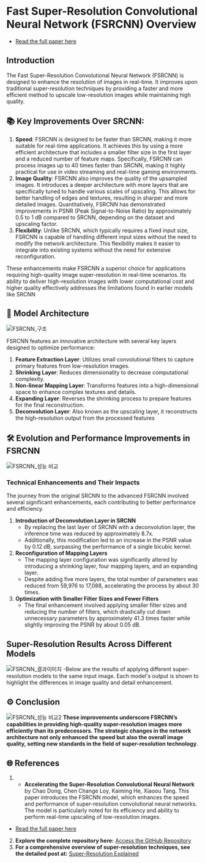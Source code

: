 # Fast Super-Resolution Convolutional Neural Network (FSRCNN) Overview
  - [Read the full paper here](https://arxiv.org/pdf/1608.00367)

## Introduction
The Fast Super-Resolution Convolutional Neural Network (FSRCNN) is designed to enhance the resolution of images in real-time. It improves upon traditional super-resolution techniques by providing a faster and more efficient method to upscale low-resolution images while maintaining high quality.

## 📚 Key Improvements Over SRCNN:
1. **Speed**: FSRCNN is designed to be faster than SRCNN, making it more suitable for real-time applications. It achieves this by using a more efficient architecture that includes a smaller filter size in the first layer and a reduced number of feature maps. Specifically, FSRCNN can process images up to 40 times faster than SRCNN, making it highly practical for use in video streaming and real-time gaming environments.
2. **Image Quality**: FSRCNN also improves the quality of the upsampled images. It introduces a deeper architecture with more layers that are specifically tuned to handle various scales of upscaling. This allows for better handling of edges and textures, resulting in sharper and more detailed images. Quantitatively, FSRCNN has demonstrated improvements in PSNR (Peak Signal-to-Noise Ratio) by approximately 0.5 to 1 dB compared to SRCNN, depending on the dataset and upscaling factor.
3.  **Flexibility**: Unlike SRCNN, which typically requires a fixed input size, FSRCNN is capable of handling different input sizes without the need to modify the network architecture. This flexibility makes it easier to integrate into existing systems without the need for extensive reconfiguration.

These enhancements make FSRCNN a superior choice for applications requiring high-quality image super-resolution in real-time scenarios. Its ability to deliver high-resolution images with lower computational cost and higher quality effectively addresses the limitations found in earlier models like SRCNN


## 🌟 Model Architecture
![FSRCNN_구조](https://github.com/user-attachments/assets/2f0f9107-4eb4-443a-accf-f34e7d648129)

FSRCNN features an innovative architecture with several key layers designed to optimize performance:
1. **Feature Extraction Layer**: Utilizes small convolutional filters to capture primary features from low-resolution images.
2. **Shrinking Layer**: Reduces dimensionality to decrease computational complexity.
3. **Non-linear Mapping Layer**: Transforms features into a high-dimensional space to enhance complex textures and details.
4. **Expanding Layer**: Reverses the shrinking process to prepare features for the final reconstruction.
5. **Deconvolution Layer**: Also known as the upscaling layer, it reconstructs the high-resolution output from the processed features


## 🛠️ Evolution and Performance Improvements in FSRCNN
![FSRCNN_성능 비교](https://github.com/user-attachments/assets/338e8915-78df-4df3-8e97-bb9444da5066)
### Technical Enhancements and Their Impacts
The journey from the original SRCNN to the advanced FSRCNN involved several significant enhancements, each contributing to better performance and efficiency.
1. **Introduction of Deconvolution Layer in SRCNN**
    - By replacing the last layer of SRCNN with a deconvolution layer, the inference time was reduced by     approximately 8.7x.
    - Additionally, this modification led to an increase in the PSNR value by 0.12 dB, surpassing the performance of a single bicubic kernel.
2. **Reconfiguration of Mapping Layers**
    - The mapping layer configuration was significantly altered by introducing a shrinking layer, four mapping layers, and an expanding layer.
    - Despite adding five more layers, the total number of parameters was reduced from 59,976 to 17,088, accelerating the process by about 30 times.
3. **Optimization with Smaller Filter Sizes and Fewer Filters**
    - The final enhancement involved applying smaller filter sizes and reducing the number of filters, which drastically cut down unnecessary parameters by approximately 41.3 times faster while slightly improving the PSNR by about 0.05 dB.

## Super-Resolution Results Across Different Models
![FSRCNN_결과이미지](https://github.com/user-attachments/assets/0f58683c-7f05-4a27-aee5-baf65689a4b8)
   -Below are the results of applying different super-resolution models to the same input image. Each model's output is shown to highlight the differences in image quality and detail enhancement.

  
## ⚙️ Conclusion
![FSRCNN_성능 비교2](https://github.com/user-attachments/assets/ee9cd556-6bec-4230-92d9-5313eea32c18)
**These improvements underscore FSRCNN’s capabilities in providing high-quality super-resolution images more efficiently than its predecessors. The strategic changes in the network architecture not only enhanced the speed but also the overall image quality, setting new standards in the field of super-resolution technology**.

## 🌐 References

1. - **Accelerating the Super-Resolution Convolutional Neural Network** by Chao Dong, Chen Change Loy, Kaiming He, Xiaoou Tang. This paper introduces the FSRCNN model, which enhances the speed and performance of super-resolution convolutional neural networks. The model is particularly noted for its efficiency and ability to perform real-time upscaling of low-resolution images.
  - [Read the full paper here](https://arxiv.org/pdf/1608.00367)
2. **Explore the complete repository here:** [Access the GitHub Repository](https://github.com/vdumoulin/conv_arithmetic)
3. **For a comprehensive overview of super-resolution techniques, see the detailed post at:** [Super-Resolution Explained](https://yunmorning.tistory.com/62)
